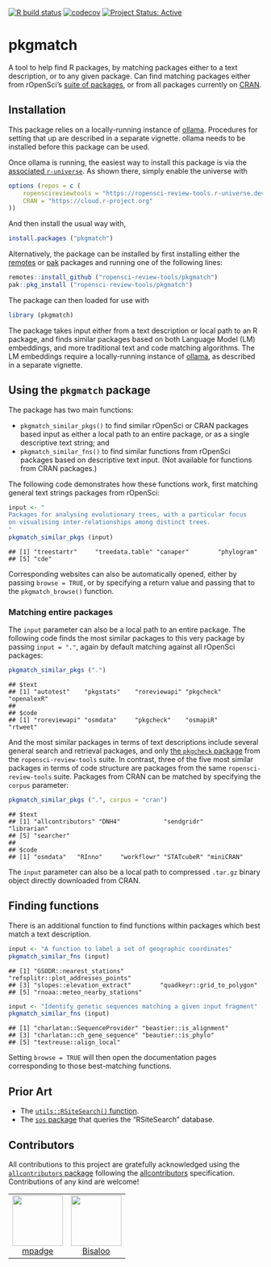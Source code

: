 <!-- badges: start -->

[![R build
status](https://github.com/ropensci-review-tools/pkgmatch/workflows/R-CMD-check/badge.svg)](https://github.com/ropensci-review-tools/pkgmatch/actions?query=workflow%3AR-CMD-check)
[![codecov](https://codecov.io/gh/ropensci-review-tools/pkgmatch/branch/main/graph/badge.svg)](https://app.codecov.io/gh/ropensci-review-tools/pkgmatch)
[![Project Status:
Active](https://www.repostatus.org/badges/latest/active.svg)](https://www.repostatus.org/#active)
<!-- badges: end -->

# pkgmatch

A tool to help find R packages, by matching packages either to a text
description, or to any given package. Can find matching packages either
from rOpenSci’s [suite of packages](https://ropensci.org/packages), or
from all packages currently on [CRAN](https://cran.r-project.org).

## Installation

This package relies on a locally-running instance of
[ollama](https://ollama.com). Procedures for setting that up are
described in a separate vignette. ollama needs to be installed before
this package can be used.

Once ollama is running, the easiest way to install this package is via
the [associated
`r-universe`](https://ropensci-review-tools.r-universe.dev/ui#builds).
As shown there, simply enable the universe with

``` r
options (repos = c (
    ropenscireviewtools = "https://ropensci-review-tools.r-universe.dev",
    CRAN = "https://cloud.r-project.org"
))
```

And then install the usual way with,

``` r
install.packages ("pkgmatch")
```

Alternatively, the package can be installed by first installing either
the [remotes](https://remotes.r-lib.org) or
[pak](https://pak.r-lib.org/) packages and running one of the following
lines:

``` r
remotes::install_github ("ropensci-review-tools/pkgmatch")
pak::pkg_install ("ropensci-review-tools/pkgmatch")
```

The package can then loaded for use with

``` r
library (pkgmatch)
```

The package takes input either from a text description or local path to
an R package, and finds similar packages based on both Language Model
(LM) embeddings, and more traditional text and code matching algorithms.
The LM embeddings require a locally-running instance of
[ollama](https://ollama.com), as described in a separate vignette.

## Using the `pkgmatch` package

The package has two main functions:

- `pkgmatch_similar_pkgs()` to find similar rOpenSci or CRAN packages
  based input as either a local path to an entire package, or as a
  single descriptive text string; and
- `pkgmatch_similar_fns()` to find similar functions from rOpenSci
  packages based on descriptive text input. (Not available for functions
  from CRAN packages.)

The following code demonstrates how these functions work, first matching
general text strings packages from rOpenSci:

``` r
input <- "
Packages for analysing evolutionary trees, with a particular focus
on visualising inter-relationships among distinct trees.
"
pkgmatch_similar_pkgs (input)
```

    ## [1] "treestartr"     "treedata.table" "canaper"        "phylogram"     
    ## [5] "cde"

Corresponding websites can also be automatically opened, either by
passing `browse = TRUE`, or by specifying a return value and passing
that to the `pkgmatch_browse()` function.

### Matching entire packages

The `input` parameter can also be a local path to an entire package. The
following code finds the most similar packages to this very package by
passing `input = "."`, again by default matching against all rOpenSci
packages:

``` r
pkgmatch_similar_pkgs (".")
```

    ## $text
    ## [1] "autotest"    "pkgstats"    "roreviewapi" "pkgcheck"    "openalexR"  
    ## 
    ## $code
    ## [1] "roreviewapi" "osmdata"     "pkgcheck"    "osmapiR"     "rtweet"

And the most similar packages in terms of text descriptions include
several general search and retrieval packages, and only [the `pkgcheck`
package](https://github.com/ropensci-review-tools/pkgcheck) from the
`ropensci-review-tools` suite. In contrast, three of the five most
similar packages in terms of code structure are packages from the same
`ropensci-review-tools` suite. Packages from CRAN can be matched by
specifying the `corpus` parameter:

``` r
pkgmatch_similar_pkgs (".", corpus = "cran")
```

    ## $text
    ## [1] "allcontributors" "DNH4"            "sendgridr"       "librarian"      
    ## [5] "searcher"       
    ## 
    ## $code
    ## [1] "osmdata"   "RInno"     "workflowr" "STATcubeR" "miniCRAN"

The `input` parameter can also be a local path to compressed `.tar.gz`
binary object directly downloaded from CRAN.

## Finding functions

There is an additional function to find functions within packages which
best match a text description.

``` r
input <- "A function to label a set of geographic coordinates"
pkgmatch_similar_fns (input)
```

    ## [1] "GSODR::nearest_stations"          "refsplitr::plot_addresses_points"
    ## [3] "slopes::elevation_extract"        "quadkeyr::grid_to_polygon"       
    ## [5] "rnoaa::meteo_nearby_stations"

``` r
input <- "Identify genetic sequences matching a given input fragment"
pkgmatch_similar_fns (input)
```

    ## [1] "charlatan::SequenceProvider" "beastier::is_alignment"     
    ## [3] "charlatan::ch_gene_sequence" "beautier::is_phylo"         
    ## [5] "textreuse::align_local"

Setting `browse = TRUE` will then open the documentation pages
corresponding to those best-matching functions.

## Prior Art

- The [`utils::RSiteSearch()`
  function](https://stat.ethz.ch/R-manual/R-devel/library/utils/html/RSiteSearch.html).
- The [`sos` package](https://github.com/sbgraves237/sos) that queries
  the “RSiteSearch” database.

## Contributors

<!-- ALL-CONTRIBUTORS-LIST:START - Do not remove or modify this section -->
<!-- prettier-ignore-start -->
<!-- markdownlint-disable -->

All contributions to this project are gratefully acknowledged using the
[`allcontributors` package](https://github.com/ropensci/allcontributors)
following the [allcontributors](https://allcontributors.org)
specification. Contributions of any kind are welcome!

<table>
<tr>
<td align="center">
<a href="https://github.com/mpadge">
<img src="https://avatars.githubusercontent.com/u/6697851?v=4" width="100px;" alt=""/>
</a><br>
<a href="https://github.com/ropensci-review-tools/pkgmatch/commits?author=mpadge">mpadge</a>
</td>
<td align="center">
<a href="https://github.com/Bisaloo">
<img src="https://avatars.githubusercontent.com/u/10783929?v=4" width="100px;" alt=""/>
</a><br>
<a href="https://github.com/ropensci-review-tools/pkgmatch/commits?author=Bisaloo">Bisaloo</a>
</td>
</tr>
</table>
<!-- markdownlint-enable -->
<!-- prettier-ignore-end -->
<!-- ALL-CONTRIBUTORS-LIST:END -->
